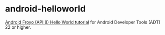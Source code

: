android-helloworld
==================

[Android Froyo (API 8) Hello World tutorial](https://github.com/pffy/android-helloworld/issues/1) for Android Developer Tools (ADT) 22 or higher.
